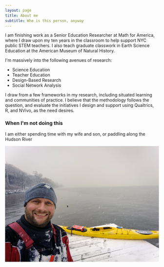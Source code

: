 ```yaml
---
layout: page
title: About me
subtitle: Who is this person, anyway
---
```


I am finishing work as a Senior Education Researcher at Math for America, where I draw upon my ten years in the classroom to help support NYC public STEM teachers. I also teach graduate classwork in Earth Science Education at the American Museum of Natural History.

I'm massively into the following avenues of research:  
* Science Education
* Teacher Education
* Design-Based Research
* Social Network Analysis 
 
I draw from a few frameworks in my research, including situated learning and communities of practice. I believe that the methodology follows the question, and evaluate the initiatives I design and support using Qualtrics, R, and NVivo, as the need desires. 

### When I'm not doing this

I am either spending time with my wife and son, or paddling along the Hudson River

![kayaking](/assets/img/IMG_20171209_112558.jpg)
